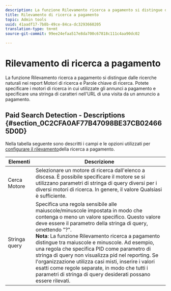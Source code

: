 ```yaml
---
description: La funzione Rilevamento ricerca a pagamento si distingue dalle ricerche naturali nei report Motori di ricerca e Parole chiave di ricerca. Potete specificare i motori di ricerca in cui utilizzate gli annunci a pagamento e specificare una stringa di caratteri nell'URL di una visita da un annuncio a pagamento.
title: Rilevamento di ricerca a pagamento
topic: Admin tools
uuid: 41aadf17-7b8b-49ce-84ca-dc3293660205
translation-type: tm+mt
source-git-commit: 99ee24efaa517e8da700c67818c111c4aa90dc02

---
```



# Rilevamento di ricerca a pagamento

La funzione Rilevamento ricerca a pagamento si distingue dalle ricerche naturali nei report Motori di ricerca e Parole chiave di ricerca. Potete specificare i motori di ricerca in cui utilizzate gli annunci a pagamento e specificare una stringa di caratteri nell'URL di una visita da un annuncio a pagamento.

## Paid Search Detection - Descriptions {#section_0C2CFA0AF77B47098BE37CB024665D0D}

Nella tabella seguente sono descritti i campi e le opzioni utilizzati per [configurare il rilevamento](/help/admin/admin/paid-search-detection/t-paid-search-detection.md)della ricerca a pagamento.

| Elementi | Descrizione |
|--- |--- |
| Cerca Motore | Selezionare un motore di ricerca dall'elenco a discesa. È possibile specificare il motore se si utilizzano parametri di stringa di query diversi per i diversi motori di ricerca. In genere, il valore Qualsiasi è sufficiente. |
| Stringa query | Specifica una regola sensibile alle maiuscole/minuscole impostata in modo che contenga o meno un valore specifico. Questo valore deve essere il parametro della stringa di query, omettendo "?". <br>**Nota**: La funzione Rilevamento ricerca a pagamento distingue tra maiuscole e minuscole. Ad esempio, una regola che specifica PID come parametro di stringa di query non visualizza pid nel reporting. Se l'organizzazione utilizza casi misti, inserire i valori esatti come regole separate, in modo che tutti i parametri di stringa di query desiderati possano essere rilevati.</br> |
